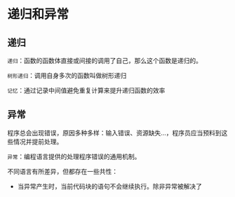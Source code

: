 # 递归和异常

## 递归

`递归`：函数的函数体直接或间接的调用了自己，那么这个函数是递归的。

`树形递归`：调用自身多次的函数叫做树形递归

`记忆`：通过记录中间值避免重复计算来提升递归函数的效率

## 异常

程序总会出现错误，原因多种多样：输入错误、资源缺失...，程序员应当预料到这些情况并提前处理。

`异常`：编程语言提供的处理程序错误的通用机制。

不同语言有所差异，但都存在一些共性：

- 当异常产生时，当前代码块的语句不会继续执行。除非异常被解决了